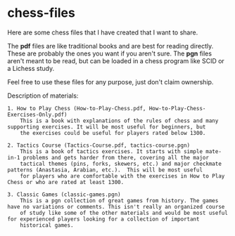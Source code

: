 # chess-files
Here are some chess files that I have created that I want to share.

The **pdf** files are like traditional books and are best for reading directly. These are probably the ones you want if you aren't sure. The **pgn** files aren't meant to be read, but can be loaded in a chess program like SCID or a Lichess study.

Feel free to use these files for any purpose, just don't claim ownership.

Description of materials:

    1. How to Play Chess (How-to-Play-Chess.pdf, How-to-Play-Chess-Exercises-Only.pdf)
        This is a book with explanations of the rules of chess and many supporting exercises. It will be most useful for beginners, but
        the exercises could be useful for players rated below 1300.
    
    2. Tactics Course (Tactics-Course.pdf, tactics-course.pgn)
        This is a book of tactics exercises. It starts with simple mate-in-1 problems and gets harder from there, covering all the major
        tactical themes (pins, forks, skewers, etc.) and major checkmate patterns (Anastasia, Arabian, etc.).  This will be most useful
        for players who are comfortable with the exercises in How to Play Chess or who are rated at least 1300.
    
    3. Classic Games (classic-games.pgn)
        This is a pgn collection of great games from history. The games have no variations or comments. This isn't really an organized course
        of study like some of the other materials and would be most useful for experienced players looking for a collection of important
        historical games.
